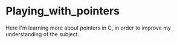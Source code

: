 # Playing_with_pointers
Here I'm learning more about pointers in C, in order to improve my understanding of the subject.
